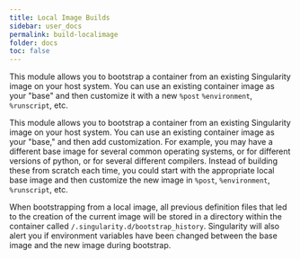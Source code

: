 ```yaml
---
title: Local Image Builds
sidebar: user_docs
permalink: build-localimage
folder: docs
toc: false
---
```


This module allows you to bootstrap a container from an existing Singularity image on your host system.  You can use an existing container image as your "base" and then customize it with a new `%post` `%environment`, `%runscript`, etc.  

This module allows you to bootstrap a container from an existing Singularity image on your host system.  You can use an existing container image as your "base," and then add customization. For example, you may have a different base image for several common operating systems, or for different versions of python, or for several different compilers. Instead of building these from scratch each time, you could start with the appropriate local base image and then customize the new image in `%post`, `%environment`, `%runscript`, etc.

When bootstrapping from a local image, all previous definition files that led to the creation of the current image will be stored in a directory within the container called `/.singularity.d/bootstrap_history`.  Singularity will also alert you if environment variables have been changed between the base image and the new image during bootstrap.
